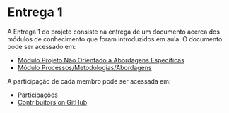 # Entrega 1

A Entrega 1 do projeto consiste na entrega de um documento acerca dos módulos de conhecimento que foram introduzidos em aula. O documento pode ser acessado em:

- [Módulo Projeto Não Orientado a Abordagens Específicas](DesignSprint.md)
- [Módulo Processos/Metodologias/Abordagens](BPMN.md)

A participação de cada membro pode ser acessada em:

- [Participações](Participacoes.md)
- [Contribuitors on GitHub](https://github.com/UnBArqDsw2023-2/2023.2_G1_ProjetoAmazon/graphs/contributors)